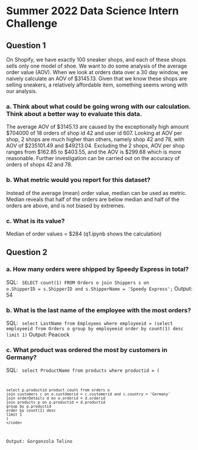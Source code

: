 # Summer 2022 Data Science Intern Challenge

## Question 1
On Shopify, we have exactly 100 sneaker shops, and each of these shops sells only one model of shoe. We want to do some analysis of the average order value (AOV). When we look at orders data over a 30 day window, we naively calculate an AOV of $3145.13. Given that we know these shops are selling sneakers, a relatively affordable item, something seems wrong with our analysis. 

### a. Think about what could be going wrong with our calculation. Think about a better way to evaluate this data. 

The average AOV of $3145.13 are caused by the exceptionally high amount $704000 of 18 orders of shop id 42 and user id 607. Looking at AOV per shop, 2 shops are much higher than others, namely shop 42 and 78, with AOV of $235101.49 and $49213.04. Excluding the 2 shops, AOV per shop ranges from $162.85 to $403.55, and the AOV is $299.68 which is more reasonable. Further investigation can be carried out on the accuracy of orders of shops 42 and 78.

### b. What metric would you report for this dataset?

Instead of the average (mean) order value, median can be used as metric.  Median reveals that half of the orders are below median and half of the orders are above, and is not biased by extremes.

### c. What is its value?

Median of order values = $284 (q1.ipynb shows the calculation)


## Question 2

### a. How many orders were shipped by Speedy Express in total?

SQL:
    <code>   SELECT count(1) FROM Orders o join Shippers s on o.ShipperID = s.ShipperID and s.ShipperName = 'Speedy Express';</code>
Output: 54


### b. What is the last name of the employee with the most orders?

SQL: 
    <code>    select LastName from Employees where employeeid = (select employeeid from Orders o group by employeeid order by count(1) desc limit 1)</code>
Output: Peacock

### c. What product was ordered the most by customers in Germany?

SQL: 
    <code>
    select ProductName from products where productid = (

    select p.productid product_count from orders o 
    join customers c on o.customerid = c.customerid and c.country = 'Germany' 
    join orderDetails d on o.orderid = d.orderid
    join products p on p.productid = d.productid
    group by p.productid 
    order by count(1) desc
    limit 1
    )
    </code>

Output: Gorgonzola Telino